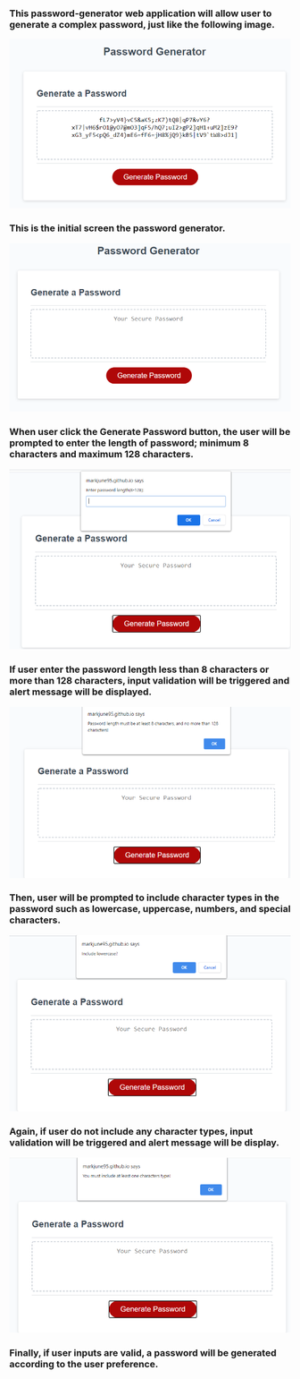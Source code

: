 ### This password-generator web application will allow user to generate a complex password, just like the following image.
![](screenshots/generatedPasswords.PNG)
### This is the initial screen the password generator.
![](screenshots/homescreen.PNG)
### When user click the Generate Password button, the user will be prompted to enter the length of password; minimum 8 characters and maximum 128 characters.
![](screenshots/InputForpasswordLength.PNG)
### If user enter the password length less than 8 characters or more than 128 characters, input validation will be triggered and alert message will be displayed.
![](screenshots/passwordLengthValidation.PNG)
### Then, user will be prompted to include character types in the password such as lowercase, uppercase, numbers, and special characters.
![](screenshots/charactersTypeSelection.PNG)
### Again, if user do not include any character types, input validation will be triggered and alert message will be display.
![](screenshots/charactersTypeValidation.PNG)
### Finally, if user inputs are valid, a password will be generated according to the user preference.

